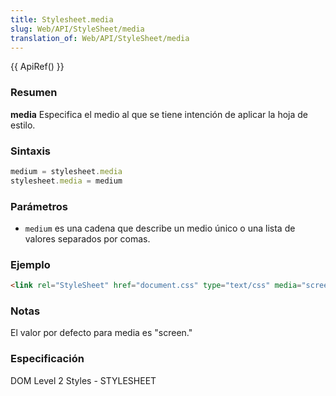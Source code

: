 ```yaml
---
title: Stylesheet.media
slug: Web/API/StyleSheet/media
translation_of: Web/API/StyleSheet/media
---
```

{{ ApiRef() }}

### Resumen

**media** Especifica el medio al que se tiene intención de aplicar la hoja de estilo.

### Sintaxis

```js
medium = stylesheet.media
stylesheet.media = medium
```

### Parámetros

- `medium` es una cadena que describe un medio único o una lista de valores separados por comas.

### Ejemplo

```html
<link rel="StyleSheet" href="document.css" type="text/css" media="screen" />
```

### Notas

El valor por defecto para media es "screen."

### Especificación

DOM Level 2 Styles - STYLESHEET
